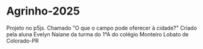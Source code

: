 # Agrinho-2025
Projeto no p5js. Chamado "O que o campo pode oferecer à cidade?"
Criado pela aluna Evelyn Naiane da turma do 1°A do colégio Monteiro Lobato de Colorado-PR
